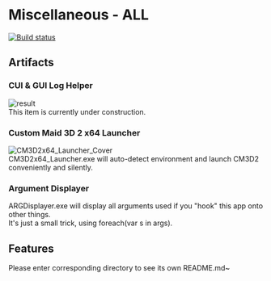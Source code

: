 # Miscellaneous - ALL
[![Build status](https://ci.appveyor.com/api/projects/status/4fqk3addj9j158qa?svg=true)](https://ci.appveyor.com/project/ArHShRn/misc)

## Artifacts
### CUI & GUI Log Helper
![result](https://fileshk.arhshrn.cn/github/miscellaneous/ArLib_Logger/result.jpg)
<br>This item is currently under construction.

### Custom Maid 3D 2 x64 Launcher
![CM3D2x64_Launcher_Cover](https://fileshk.arhshrn.cn/github/miscellaneous/CM3D2x64_Launcher/CM3D2x64_Launcher_Cover.jpg)
<br>CM3D2x64_Launcher.exe will auto-detect environment and launch CM3D2 conveniently and silently.

### Argument Displayer
ARGDisplayer.exe will display all arguments used if you "hook" this app onto other things.<br>
It's just a small trick, using foreach(var s in args).<br>

## Features
Please enter corresponding directory to see its own README.md~